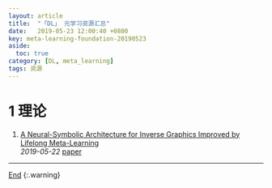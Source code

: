 ```yaml
---
layout: article
title:  "「DL」 元学习资源汇总"
date:   2019-05-23 12:00:40 +0800
key: meta-learning-foundation-20190523
aside:
  toc: true
category: [DL, meta_learning]
tags: 资源
---
```

<span id='head'></span>  

# 1 理论
1. [A Neural-Symbolic Architecture for Inverse Graphics Improved by Lifelong Meta-Learning](https://arxiv.org/abs/1905.08910)   
*2019-05-22* [paper](https://arxiv.org/abs/1905.08910)    

-------------------  
[End](#head)
{:.warning}  
